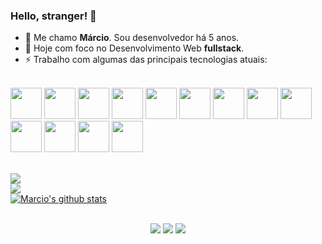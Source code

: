 ### Hello, stranger! 👋

- 💬 Me chamo **Márcio**. Sou desenvolvedor há 5 anos.
- 📘 Hoje com foco no Desenvolvimento Web **fullstack**.
- ⚡ Trabalho com algumas das principais tecnologias atuais:
<br>
<div align="left" style="display: inline_block">
  <img width=50 src="https://cdn.jsdelivr.net/gh/devicons/devicon@latest/icons/javascript/javascript-original.svg" /> 
  <img width=50 src="https://cdn.jsdelivr.net/gh/devicons/devicon@latest/icons/html5/html5-original.svg" />
  <img width=50 src="https://cdn.jsdelivr.net/gh/devicons/devicon@latest/icons/css3/css3-original.svg" /> 
  <img width=50 src="https://cdn.jsdelivr.net/gh/devicons/devicon@latest/icons/react/react-original.svg" /> 
  <img width=50 src="https://cdn.jsdelivr.net/gh/devicons/devicon@latest/icons/bootstrap/bootstrap-original.svg" /> 
  <img width=50 src="https://cdn.jsdelivr.net/gh/devicons/devicon@latest/icons/nextjs/nextjs-original.svg" />
  <img width=50 src="https://cdn.jsdelivr.net/gh/devicons/devicon@latest/icons/typescript/typescript-original.svg" /> 
  <img width=50 src="https://cdn.jsdelivr.net/gh/devicons/devicon@latest/icons/nodejs/nodejs-original.svg" />
  <img width=50 src="https://cdn.jsdelivr.net/gh/devicons/devicon@latest/icons/csharp/csharp-original.svg" />
  <img width=50 src="https://cdn.jsdelivr.net/gh/devicons/devicon@latest/icons/php/php-original.svg" /> 
  <img width=50 src="https://cdn.jsdelivr.net/gh/devicons/devicon@latest/icons/mysql/mysql-original.svg" /> 
  <img width=50 src="https://cdn.jsdelivr.net/gh/devicons/devicon@latest/icons/mongodb/mongodb-original.svg" /> 
  <img width=50 src="https://cdn.jsdelivr.net/gh/devicons/devicon@latest/icons/docker/docker-plain.svg" />        
  <br>
  
<div align="left">

  <br>
  <a href="https://github.com/marciodiniz7x">

  <img src="https://github-readme-stats.vercel.app/api/top-langs/?username=marciodiniz7x&layout=compact&langs_count=7&theme=dracula"/> <br>
  <img src="https://streak-stats.demolab.com/?user=marciodiniz7x&count_private=true color=7ADD8B&theme=dracula&title_color=7ADD8B"/> <br>
  [![Marcio's github stats](https://bad-apple-github-readme.vercel.app/api?username=marciodiniz7x&show_icons=true&count_private=true&line_height=20&icon_color=00b3ff&theme=dracula&title_color=00b3ff)](#)
</div>

<br>
<div align="center">
  <a href="https://instagram.com/marciodiniz7x" target="_blank"><img src="https://img.shields.io/badge/-Instagram-%23E4405F?style=for-the-badge&logo=instagram&logoColor=white" target="_blank"></a>
  <a href="https://wa.me/5583993478941" target="_blank"><img src="https://img.shields.io/badge/WhatsApp-25D366?style=for-the-badge&logo=whatsapp&logoColor=white" target="_blank"></a>
  <a href = "mailto:marciodiniz.dev@gmail.com"><img src="https://img.shields.io/badge/-Gmail-%23333?style=for-the-badge&logo=gmail&logoColor=white" target="_blank"></a>
